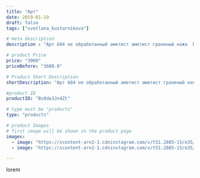 ```yaml
---
title: "Арт"
date: 2019-01-19
draft: false
tags: ["svetlana_kustarnikova"]

# meta description
description : "Арт 684 не обработанный аметист аметист граненый кожа  ПРОДАНО"

# product Price
price: "3000"
priceBefore: "3600.0"

# Product Short Description
shortDescription: "Арт 684 не обработанный аметист аметист граненый кожа  ПРОДАНО"

#product ID
productID: "Bs0de3Jn4Zt"

# type must be "products"
type: "products"

# product Images
# first image will be shown in the product page
images:
  - image: "https://scontent-arn2-1.cdninstagram.com/v/t51.2885-15/e35/50046061_2026256187459877_4821430823555078938_n.jpg?_nc_ht=scontent-arn2-1.cdninstagram.com&_nc_cat=101&_nc_ohc=55LEFSzosrkAX8AEX9n&se=7&tp=1&oh=fc3dcd18083d4e22bb0e58e76be404e9&oe=605E5153&ig_cache_key=MTk2MDMyMTM5ODE4ODQyMDU1OA%3D%3D.2"
  - image: "https://scontent-arn2-1.cdninstagram.com/v/t51.2885-15/e35/47691386_487693238302150_5082066659777239985_n.jpg?_nc_ht=scontent-arn2-1.cdninstagram.com&_nc_cat=110&_nc_ohc=KJPJFwkE2zkAX8K8ygz&se=7&tp=1&oh=a3348cd02951052b01f1e7403014d36e&oe=606031F3&ig_cache_key=MTk2MDMyMTM5ODE3OTk2NzU4MQ%3D%3D.2"

---
```

lorem
